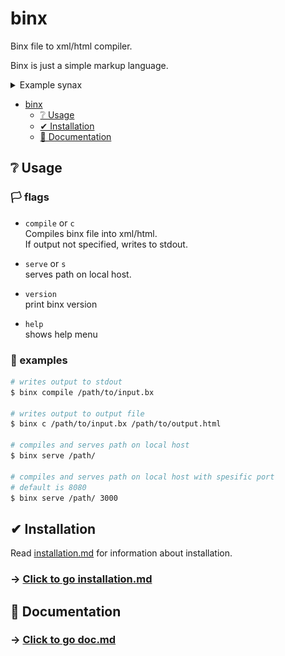 # binx
Binx file to xml/html compiler.

Binx is just a simple markup language.

<details>
<summary>Example synax</summary>

![binx syntax](./assets/syntax.svg)
</details>

- [binx](#binx)
  - [❔ Usage](#-usage)
  - [✔ Installation](#-installation)
  - [📗 Documentation](#-documentation)

## ❔ Usage

### 🏳 flags

- `compile` or `c`<br>
    Compiles binx file into xml/html.<br>
    If output not specified, writes to stdout.

- `serve` or `s`<br>
    serves path on local host.

- `version`<br>
    print binx version

- `help`<br>
    shows help menu

### 📜 examples

```bash
# writes output to stdout
$ binx compile /path/to/input.bx

# writes output to output file
$ binx c /path/to/input.bx /path/to/output.html

# compiles and serves path on local host
$ binx serve /path/

# compiles and serves path on local host with spesific port
# default is 8080
$ binx serve /path/ 3000
```

## ✔ Installation

Read [installation.md](./docs/installation.md) for information about installation.

### -> [Click to go installation.md](./docs/installation.md)

## 📗 Documentation

### -> [Click to go doc.md](./docs/doc.md)
